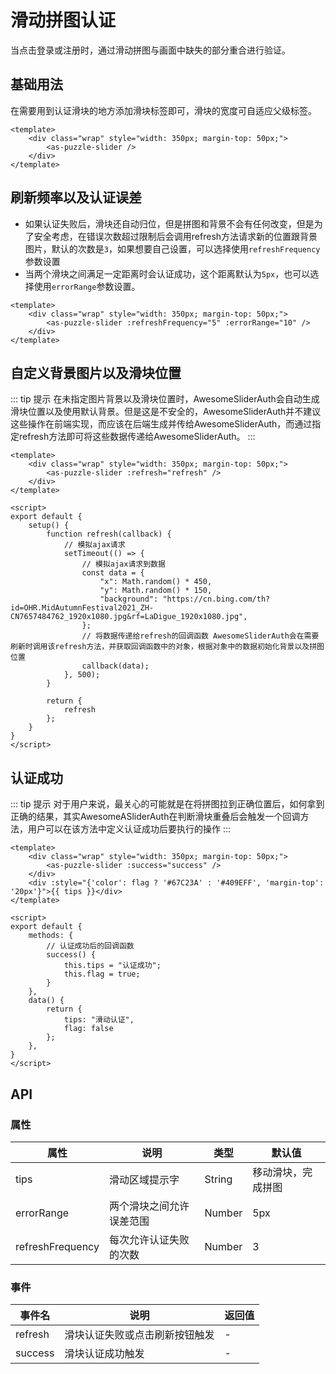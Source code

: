 # 滑动拼图认证
当点击登录或注册时，通过滑动拼图与画面中缺失的部分重合进行验证。
## 基础用法
在需要用到认证滑块的地方添加滑块标签即可，滑块的宽度可自适应父级标签。

<CodeRun auto editable>

```vue
<template>
    <div class="wrap" style="width: 350px; margin-top: 50px;">
        <as-puzzle-slider />
    </div>
</template>
```

</CodeRun>

## 刷新频率以及认证误差
- 如果认证失败后，滑块还自动归位，但是拼图和背景不会有任何改变，但是为了安全考虑，在错误次数超过限制后会调用refresh方法请求新的位置跟背景图片，默认的次数是`3`，如果想要自己设置，可以选择使用`refreshFrequency`参数设置
- 当两个滑块之间满足一定距离时会认证成功，这个距离默认为`5px`，也可以选择使用`errorRange`参数设置。

<CodeRun auto editable="true">

```vue
<template>
    <div class="wrap" style="width: 350px; margin-top: 50px;">
        <as-puzzle-slider :refreshFrequency="5" :errorRange="10" />
    </div>
</template>
```

</CodeRun>

## 自定义背景图片以及滑块位置
::: tip 提示
在未指定图片背景以及滑块位置时，AwesomeSliderAuth会自动生成滑块位置以及使用默认背景。但是这是不安全的，AwesomeSliderAuth并不建议这些操作在前端实现，而应该在后端生成并传给AwesomeSliderAuth，而通过指定refresh方法即可将这些数据传递给AwesomeSliderAuth。
:::

<CodeRun auto editable="true">

```vue
<template>
    <div class="wrap" style="width: 350px; margin-top: 50px;">
        <as-puzzle-slider :refresh="refresh" />
    </div>
</template>

<script>
export default {
    setup() {
        function refresh(callback) {
            // 模拟ajax请求
            setTimeout(() => {
                // 模拟ajax请求到数据
                const data = {
                    "x": Math.random() * 450,
                    "y": Math.random() * 150,
                    "background": "https://cn.bing.com/th?id=OHR.MidAutumnFestival2021_ZH-CN7657484762_1920x1080.jpg&rf=LaDigue_1920x1080.jpg",
                };
                // 将数据传递给refresh的回调函数 AwesomeSliderAuth会在需要刷新时调用该refresh方法，并获取回调函数中的对象，根据对象中的数据初始化背景以及拼图位置
                callback(data);
            }, 500);
        }

        return {
            refresh
        };
    }
}
</script>
```

</CodeRun>

## 认证成功
::: tip 提示
对于用户来说，最关心的可能就是在将拼图拉到正确位置后，如何拿到正确的结果，其实AwesomeASliderAuth在判断滑块重叠后会触发一个回调方法，用户可以在该方法中定义认证成功后要执行的操作
:::

<CodeRun auto editable="true">

```vue
<template>
    <div class="wrap" style="width: 350px; margin-top: 50px;">
        <as-puzzle-slider :success="success" />
    </div>
    <div :style="{'color': flag ? '#67C23A' : '#409EFF', 'margin-top': '20px'}">{{ tips }}</div>
</template>

<script>
export default {
    methods: {
        // 认证成功后的回调函数
        success() {
            this.tips = "认证成功";
            this.flag = true;
        }
    },
    data() {
        return {
            tips: "滑动认证",
            flag: false
        };
    },
}
</script>
```

</CodeRun>

## API
### 属性
| 属性          | 说明         | 类型    | 默认值 |
| ------------- | ------------ | ------- | ------ |
| tips          | 滑动区域提示字| String  | 移动滑块，完成拼图      |
| errorRange    | 两个滑块之间允许误差范围 | Number | 5px |
| refreshFrequency | 每次允许认证失败的次数 | Number | 3 |

### 事件
| 事件名  | 说明             | 返回值 |
| ------- | ---------------- | ------ |
| refresh | 滑块认证失败或点击刷新按钮触发 | -   |
| success | 滑块认证成功触发 | - |
